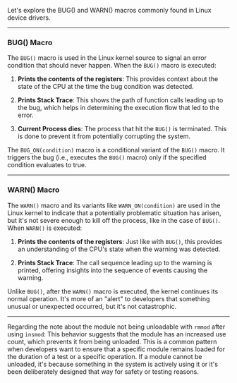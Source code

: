 Let's explore the BUG() and WARN() macros commonly found in Linux device drivers.

---

### BUG() Macro

The `BUG()` macro is used in the Linux kernel source to signal an error condition that should never happen. When the `BUG()` macro is executed:

1. **Prints the contents of the registers**: This provides context about the state of the CPU at the time the bug condition was detected.
   
2. **Prints Stack Trace**: This shows the path of function calls leading up to the bug, which helps in determining the execution flow that led to the error.

3. **Current Process dies**: The process that hit the `BUG()` is terminated. This is done to prevent it from potentially corrupting the system.

The `BUG_ON(condition)` macro is a conditional variant of the `BUG()` macro. It triggers the bug (i.e., executes the `BUG()` macro) only if the specified condition evaluates to true.

---

### WARN() Macro

The `WARN()` macro and its variants like `WARN_ON(condition)` are used in the Linux kernel to indicate that a potentially problematic situation has arisen, but it's not severe enough to kill off the process, like in the case of `BUG()`. When `WARN()` is executed:

1. **Prints the contents of the registers**: Just like with `BUG()`, this provides an understanding of the CPU's state when the warning was detected.

2. **Prints Stack Trace**: The call sequence leading up to the warning is printed, offering insights into the sequence of events causing the warning.

Unlike `BUG()`, after the `WARN()` macro is executed, the kernel continues its normal operation. It's more of an "alert" to developers that something unusual or unexpected occurred, but it's not catastrophic.

---

Regarding the note about the module not being unloadable with `rmmod` after using `insmod`: This behavior suggests that the module has an increased use count, which prevents it from being unloaded. This is a common pattern when developers want to ensure that a specific module remains loaded for the duration of a test or a specific operation. If a module cannot be unloaded, it's because something in the system is actively using it or it's been deliberately designed that way for safety or testing reasons.